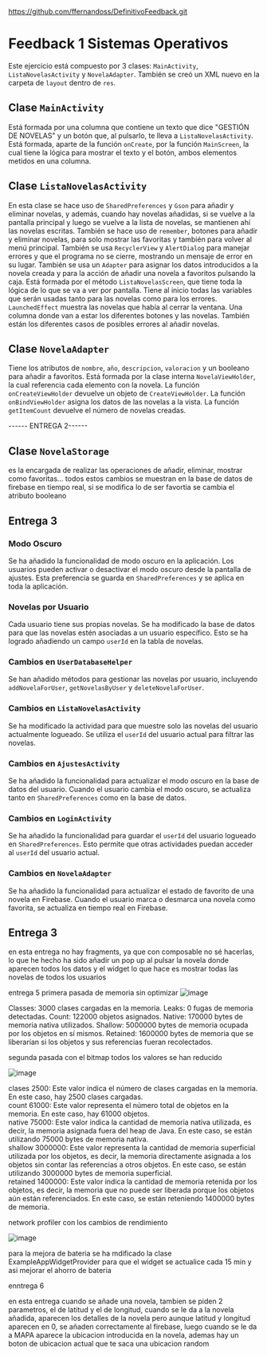 https://github.com/ffernandoss/DefinitivoFeedback.git

# Feedback 1 Sistemas Operativos

Este ejercicio está compuesto por 3 clases: `MainActivity`, `ListaNovelasActivity` y `NovelaAdapter`. También se creó un XML nuevo en la carpeta de `layout` dentro de `res`.

## Clase `MainActivity`

Está formada por una columna que contiene un texto que dice "GESTIÓN DE NOVELAS" y un botón que, al pulsarlo, te lleva a `ListaNovelasActivity`. Está formada, aparte de la función `onCreate`, por la función `MainScreen`, la cual tiene la lógica para mostrar el texto y el botón, ambos elementos metidos en una columna.

## Clase `ListaNovelasActivity`

En esta clase se hace uso de `SharedPreferences` y `Gson` para añadir y eliminar novelas, y además, cuando hay novelas añadidas, si se vuelve a la pantalla principal y luego se vuelve a la lista de novelas, se mantienen ahí las novelas escritas. También se hace uso de `remember`, botones para añadir y eliminar novelas, para solo mostrar las favoritas y también para volver al menú principal. También se usa `RecyclerView` y `AlertDialog` para manejar errores y que el programa no se cierre, mostrando un mensaje de error en su lugar. También se usa un `Adapter` para asignar los datos introducidos a la novela creada y para la acción de añadir una novela a favoritos pulsando la caja. Está formada por el método `ListaNovelasScreen`, que tiene toda la lógica de lo que se va a ver por pantalla. Tiene al inicio todas las variables que serán usadas tanto para las novelas como para los errores. `LaunchedEffect` muestra las novelas que había al cerrar la ventana. Una columna donde van a estar los diferentes botones y las novelas. También están los diferentes casos de posibles errores al añadir novelas.

## Clase `NovelaAdapter`

Tiene los atributos de `nombre`, `año`, `descripcion`, `valoracion` y un booleano para añadir a favoritos. Está formada por la clase interna `NovelaViewHolder`, la cual referencia cada elemento con la novela. La función `onCreateViewHolder` devuelve un objeto de `CreateViewHolder`. La función `onBindViewHolder` asigna los datos de las novelas a la vista. La función `getItemCount` devuelve el número de novelas creadas.

------ ENTREGA 2------
## Clase `NovelaStorage`

es la encargada de realizar las operaciones de añadir, eliminar, mostrar como favoritas... todos estos cambios se muestran en la base de datos de firebase en tiempo real, si se modifica lo de ser favortia se cambia el atributo booleano



## Entrega 3

### Modo Oscuro

Se ha añadido la funcionalidad de modo oscuro en la aplicación. Los usuarios pueden activar o desactivar el modo oscuro desde la pantalla de ajustes. Esta preferencia se guarda en `SharedPreferences` y se aplica en toda la aplicación.

### Novelas por Usuario

Cada usuario tiene sus propias novelas. Se ha modificado la base de datos para que las novelas estén asociadas a un usuario específico. Esto se ha logrado añadiendo un campo `userId` en la tabla de novelas.

### Cambios en `UserDatabaseHelper`

Se han añadido métodos para gestionar las novelas por usuario, incluyendo `addNovelaForUser`, `getNovelasByUser` y `deleteNovelaForUser`.

### Cambios en `ListaNovelasActivity`

Se ha modificado la actividad para que muestre solo las novelas del usuario actualmente logueado. Se utiliza el `userId` del usuario actual para filtrar las novelas.

### Cambios en `AjustesActivity`

Se ha añadido la funcionalidad para actualizar el modo oscuro en la base de datos del usuario. Cuando el usuario cambia el modo oscuro, se actualiza tanto en `SharedPreferences` como en la base de datos.

### Cambios en `LoginActivity`

Se ha añadido la funcionalidad para guardar el `userId` del usuario logueado en `SharedPreferences`. Esto permite que otras actividades puedan acceder al `userId` del usuario actual.

### Cambios en `NovelaAdapter`

Se ha añadido la funcionalidad para actualizar el estado de favorito de una novela en Firebase. Cuando el usuario marca o desmarca una novela como favorita, se actualiza en tiempo real en Firebase.



## Entrega 3

en esta entrega no hay fragments, ya que con composable no sé hacerlas, lo que he hecho ha sido añadir un pop up al pulsar la novela donde aparecen todos los datos
y el widget lo que hace es mostrar todas las novelas de todos los usuarios


entrega 5
primera pasada de memoria sin optimizar
![image](https://github.com/user-attachments/assets/019f465a-db46-400e-bd78-0e70d44c76a2)

Classes: 3000 clases cargadas en la memoria.
Leaks: 0 fugas de memoria detectadas.
Count: 122000 objetos asignados.
Native: 170000 bytes de memoria nativa utilizados.
Shallow: 5000000 bytes de memoria ocupada por los objetos en sí mismos.
Retained: 1600000 bytes de memoria que se liberarían si los objetos y sus referencias fueran recolectados.

segunda pasada con el bitmap
todos los valores se han reducido

![image](https://github.com/user-attachments/assets/9de0b1ae-6602-42a2-bd01-a37b982685db)

clases 2500: Este valor indica el número de clases cargadas en la memoria. En este caso, hay 2500 clases cargadas.  
count 61000: Este valor representa el número total de objetos en la memoria. En este caso, hay 61000 objetos.  
native 75000: Este valor indica la cantidad de memoria nativa utilizada, es decir, la memoria asignada fuera del heap de Java. En este caso, se están utilizando 75000 bytes de memoria nativa.  
shallow 3000000: Este valor representa la cantidad de memoria superficial utilizada por los objetos, es decir, la memoria directamente asignada a los objetos sin contar las referencias a otros objetos. En este caso, se están utilizando 3000000 bytes de memoria superficial.  
retained 1400000: Este valor indica la cantidad de memoria retenida por los objetos, es decir, la memoria que no puede ser liberada porque los objetos aún están referenciados. En este caso, se están reteniendo 1400000 bytes de memoria. 


network profiler con los cambios de rendimiento

![image](https://github.com/user-attachments/assets/5e240f7c-9926-4bf1-a917-0b17fd825ad3)


para la mejora de bateria se ha mdificado la clase ExampleAppWidgetProvider para que el widget se actualice cada 15 min y asi mejorar el ahorro de bateria


enntrega 6

en esta entrega cuando se añade una novela, tambien se piden 2 parametros, el de latitud y el de longitud, cuando se le da a la novela añadida, aparecen los detalles de la novela pero aunque latitud y longitud aparecen en 0, se añaden correctamente al firebase, luego cuando se le da a MAPA aparece la ubicacion introducida en la novela, ademas hay un boton de ubicacion actual que te saca una ubicacion random

